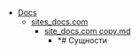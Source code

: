 - <a href = "E:\Node_projects\Node_Way\NBase\_Md\_Index\__Closer\_Library\Part_I\content\Docs\cat.Docs\dir.Docs.md">Docs</a>
    - <a href = "E:\Node_projects\Node_Way\NBase\_Md\_Index\__Closer\_Library\Part_I\content\Docs\sites_docs.com\cat.sites_docs.com\dir.sites_docs.com.md">sites_docs.com</a>
        - <a href = "E:\Node_projects\Node_Way\NBase\_Md\_Index\__Closer\_Library\Part_I\content\Docs\sites_docs.com\site_docs.com copy.md">site_docs.com copy.md</a>
            - *# Сущности
    

